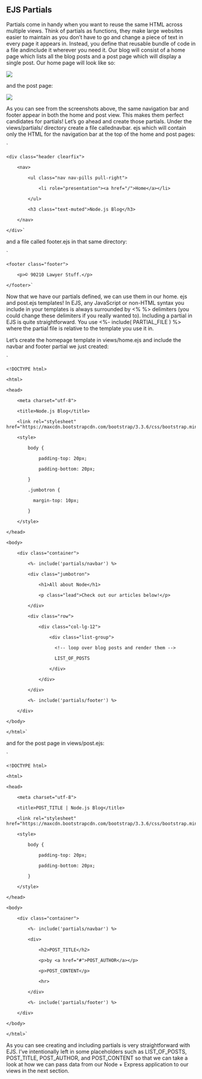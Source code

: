 ## EJS Partials

Partials come in handy when you want to reuse the same HTML across multiple views. Think of partials as functions, they make large websites easier to maintain as you don’t have to go and change a piece of text in every page it appears in. Instead, you define that reusable bundle of code in a file andinclude it wherever you need it.
Our blog will consist of a home page which lists all the blog posts and a post page which will display a single post. Our home page will look like so:


![](https://miro.medium.com/max/2538/0*VngdKfkNNx5f2un0.png)

and the post page:


![](https://miro.medium.com/max/700/0*oUmdAzjcwkQZb_AR.png)

As you can see from the screenshots above, the same navigation bar and footer appear in both the home and post view.
This makes them perfect candidates for partials!
Let’s go ahead and create those partials. Under the views/partials/ directory create a file callednavbar.
ejs which will contain only the HTML for the navigation bar at the top of the home and post pages:

`<!-- views/partials/navbar.ejs -->

    <div class="header clearfix">
    
        <nav>
        
            <ul class="nav nav-pills pull-right">
            
                <li role="presentation"><a href="/">Home</a></li>
                
            </ul>
            
            <h3 class="text-muted">Node.js Blog</h3>
            
        </nav>
        
    </div>`
    
and a file called footer.ejs in that same directory:

`<!-- views/partials/footer.ejs -->

    <footer class="footer">

        <p>© 90210 Lawyer Stuff.</p>

    </footer>`
    
Now that we have our partials defined, we can use them in our home.
ejs and post.ejs templates! In EJS, any JavaScript or non-HTML syntax you include in your templates is always surrounded by <% %> delimiters
(you could change these delimiters if you really wanted to).
Including a partial in EJS is quite straightforward. 
You use <%- include( PARTIAL_FILE ) %> where the partial file is relative to the template you use it in.

Let’s create the homepage template in views/home.ejs and include the navbar and footer partial we just created:


`<!-- views/home.ejs -->

    <!DOCTYPE html>

    <html>

    <head>

        <meta charset="utf-8">

        <title>Node.js Blog</title>

        <link rel="stylesheet" href="https://maxcdn.bootstrapcdn.com/bootstrap/3.3.6/css/bootstrap.min.css">

        <style>

            body {

                padding-top: 20px;

                padding-bottom: 20px;

            }

            .jumbotron {

              margin-top: 10px;

            }

        </style>

    </head>

    <body>

        <div class="container">

            <%- include('partials/navbar') %>

            <div class="jumbotron">

                <h1>All about Node</h1>

                <p class="lead">Check out our articles below!</p>

            </div>

            <div class="row">

                <div class="col-lg-12">

                    <div class="list-group">

                      <!-- loop over blog posts and render them -->

                      LIST_OF_POSTS

                    </div>

                </div>

            </div>

            <%- include('partials/footer') %>

        </div>

    </body>

    </html>`
    
and for the post page in views/post.ejs:

`<!-- views/post.ejs -->

    <!DOCTYPE html>

    <html>

    <head>

        <meta charset="utf-8">

        <title>POST_TITLE | Node.js Blog</title>

        <link rel="stylesheet" href="https://maxcdn.bootstrapcdn.com/bootstrap/3.3.6/css/bootstrap.min.css">

        <style>

            body {

                padding-top: 20px;

                padding-bottom: 20px;

            }

        </style>

    </head>

    <body>

        <div class="container">

            <%- include('partials/navbar') %>

            <div>

                <h2>POST_TITLE</h2>

                <p>by <a href="#">POST_AUTHOR</a></p>

                <p>POST_CONTENT</p>

                <hr>

            </div>

            <%- include('partials/footer') %>

        </div>

    </body>

    </html>`
    
As you can see creating and including partials is very straightforward with EJS. I’ve intentionally 
left in some placeholders such as LIST_OF_POSTS, POST_TITLE, POST_AUTHOR, and POST_CONTENT so that
we can take a look at how we can pass data from our Node + Express application to our views in the next section.
